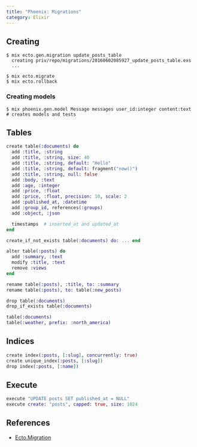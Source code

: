 ```yaml
---
title: "Phoenix: Migrations"
category: Elixir
---
```


## Creating

```
$ mix ecto.gen.migration update_posts_table
  creating priv/repo/migrations/20160602085927_update_posts_table.exs
  ...

$ mix ecto.migrate
$ mix ecto.rollback
```

### Creating models

```
$ mix phoenix.gen.model Message messages user_id:integer content:text
# creates models and tests
```

## Tables

```elixir
create table(:documents) do
  add :title, :string
  add :title, :string, size: 40
  add :title, :string, default: "Hello"
  add :title, :string, default: fragment("now()")
  add :title, :string, null: false
  add :body, :text
  add :age, :integer
  add :price, :float
  add :price, :float, precision: 10, scale: 2
  add :published_at, :datetime
  add :group_id, references(:groups)
  add :object, :json

  timestamps  # inserted_at and updated_at
end

create_if_not_exists table(:documents) do: ... end
```

```elixir
alter table(:posts) do
  add :summary, :text
  modify :title, :text
  remove :views
end
```

```elixir
rename table(:posts), :title, to: :summary
rename table(:posts), to: table(:new_posts)
```

```elixir
drop table(:documents)
drop_if_exists table(:documents)

table(:documents)
table(:weather, prefix: :north_america)
```

## Indices

```elixir
create index(:posts, [:slug], concurrently: true)
create unique_index(:posts, [:slug])
drop index(:posts, [:name])
```

## Execute

```elixir
execute "UPDATE posts SET published_at = NULL"
execute create: "posts", capped: true, size: 1024
```

## References

* [Ecto.Migration](http://devdocs.io/phoenix/ecto/ecto.migration)
